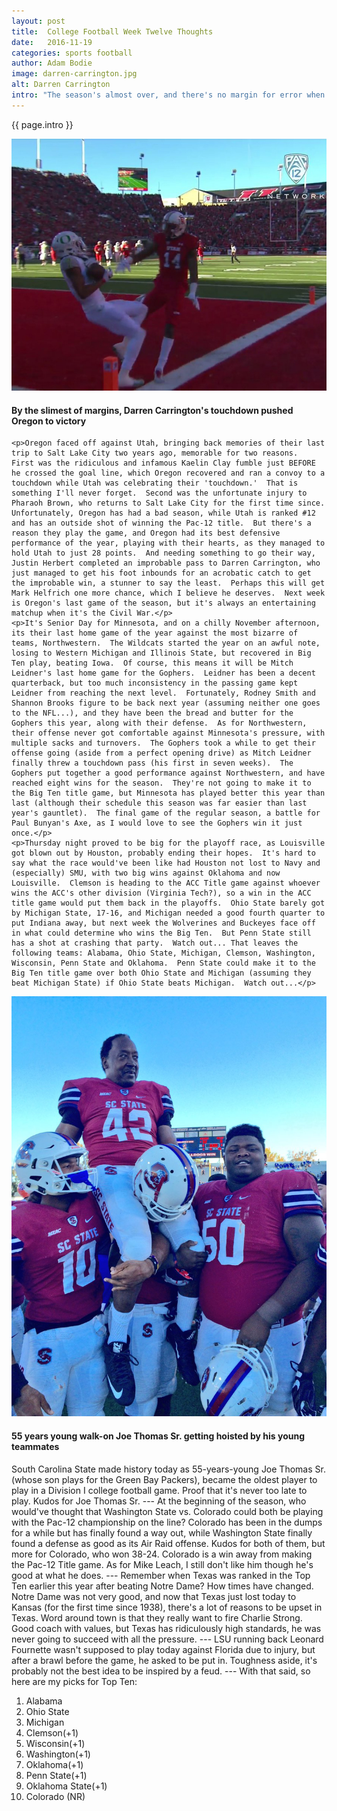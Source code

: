 ```yaml
---
layout: post
title:  College Football Week Twelve Thoughts
date:   2016-11-19
categories: sports football
author: Adam Bodie
image: darren-carrington.jpg
alt: Darren Carrington
intro: "The season's almost over, and there's no margin for error when it comes to finishing the season strong and ending the year on a positive note.  Oregon's not going to make a bowl, but they have two games left to try to pick up the pieces and finish the year on a positive note.  For Mark Helfrich, that could make the difference between remaining as head coach or not.  For the Golden Gophers, seven wins is not enough, eight would be better.  And the playoff race is down to the final stretch, and those who lose will face elimination."
---
```

<div class="article">
<p> {{ page.intro }}</p>
<div class="blog-pic">
		<img src="/img/darren-carrington.jpg" data-toggle="tooltip" title="Darren Carrington" class="image block img-responsive">
		<h4>By the slimest of margins, Darren Carrington's touchdown pushed Oregon to victory</h4>
</div>

    <p>Oregon faced off against Utah, bringing back memories of their last trip to Salt Lake City two years ago, memorable for two reasons.  First was the ridiculous and infamous Kaelin Clay fumble just BEFORE he crossed the goal line, which Oregon recovered and ran a convoy to a touchdown while Utah was celebrating their 'touchdown.'  That is something I'll never forget.  Second was the unfortunate injury to Pharaoh Brown, who returns to Salt Lake City for the first time since.  Unfortunately, Oregon has had a bad season, while Utah is ranked #12 and has an outside shot of winning the Pac-12 title.  But there's a reason they play the game, and Oregon had its best defensive performance of the year, playing with their hearts, as they managed to hold Utah to just 28 points.  And needing something to go their way, Justin Herbert completed an improbable pass to Darren Carrington, who just managed to get his foot inbounds for an acrobatic catch to get the improbable win, a stunner to say the least.  Perhaps this will get Mark Helfrich one more chance, which I believe he deserves.  Next week is Oregon's last game of the season, but it's always an entertaining matchup when it's the Civil War.</p>
    <p>It's Senior Day for Minnesota, and on a chilly November afternoon, its their last home game of the year against the most bizarre of teams, Northwestern.  The Wildcats started the year on an awful note, losing to Western Michigan and Illinois State, but recovered in Big Ten play, beating Iowa.  Of course, this means it will be Mitch Leidner's last home game for the Gophers.  Leidner has been a decent quarterback, but too much inconsistency in the passing game kept Leidner from reaching the next level.  Fortunately, Rodney Smith and Shannon Brooks figure to be back next year (assuming neither one goes to the NFL...), and they have been the bread and butter for the Gophers this year, along with their defense.  As for Northwestern, their offense never got comfortable against Minnesota's pressure, with multiple sacks and turnovers.  The Gophers took a while to get their offense going (aside from a perfect opening drive) as Mitch Leidner finally threw a touchdown pass (his first in seven weeks).  The Gophers put together a good performance against Northwestern, and have reached eight wins for the season.  They're not going to make it to the Big Ten title game, but Minnesota has played better this year than last (although their schedule this season was far easier than last year's gauntlet).  The final game of the regular season, a battle for Paul Bunyan's Axe, as I would love to see the Gophers win it just once.</p>
    <p>Thursday night proved to be big for the playoff race, as Louisville got blown out by Houston, probably ending their hopes.  It's hard to say what the race would've been like had Houston not lost to Navy and (especially) SMU, with two big wins against Oklahoma and now Louisville.  Clemson is heading to the ACC Title game against whoever wins the ACC's other division (Virginia Tech?), so a win in the ACC title game would put them back in the playoffs.  Ohio State barely got by Michigan State, 17-16, and Michigan needed a good fourth quarter to put Indiana away, but next week the Wolverines and Buckeyes face off in what could determine who wins the Big Ten.  But Penn State still has a shot at crashing that party.  Watch out... That leaves the following teams: Alabama, Ohio State, Michigan, Clemson, Washington, Wisconsin, Penn State and Oklahoma.  Penn State could make it to the Big Ten title game over both Ohio State and Michigan (assuming they beat Michigan State) if Ohio State beats Michigan.  Watch out...</p>
<div class="blog-pic" style="float: left">
		<img src="/img/sc-state.jpg" data-toggle="tooltip" title="Joe Thomas Sr." class="image block img-responsive">
		<h4>55 years young walk-on Joe Thomas Sr. getting hoisted by his young teammates</h4>
</div>    
    <p>South Carolina State made history today as 55-years-young Joe Thomas Sr. (whose son plays for the Green Bay Packers), became the oldest player to play in a Division I college football game.  Proof that it's never too late to play.  Kudos for Joe Thomas Sr. --- At the beginning of the season, who would've thought that Washington State vs. Colorado could both be playing with the Pac-12 championship on the line?  Colorado has been in the dumps for a while but has finally found a way out, while Washington State finally found a defense as good as its Air Raid offense.  Kudos for both of them, but more for Colorado, who won 38-24.  Colorado is a win away from making the Pac-12 Title game.  As for Mike Leach, I still don't like him though he's good at what he does. --- Remember when Texas was ranked in the Top Ten earlier this year after beating Notre Dame?  How times have changed.  Notre Dame was not very good, and now that Texas just lost today to Kansas (for the first time since 1938), there's a lot of reasons to be upset in Texas.  Word around town is that they really want to fire Charlie Strong.  Good coach with values, but Texas has ridiculously high standards, he was never going to succeed with all the pressure. ---  LSU running back Leonard Fournette wasn't supposed to play today against Florida due to injury, but after a brawl before the game, he asked to be put in.  Toughness aside, it's probably not the best idea to be inspired by a feud. --- With that said, so here are my picks for Top Ten:</p>
<ol>
<li>Alabama</li>
<li>Ohio State</li>
<li>Michigan</li>
<li>Clemson(+1)</li>
<li>Wisconsin(+1)</li>
<li>Washington(+1)</li>
<li>Oklahoma(+1)</li>
<li>Penn State(+1)</li>
<li>Oklahoma State(+1)</li>
<li>Colorado (NR)</li>
</ol>

</div>